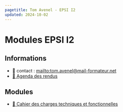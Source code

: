 ```yaml
---
pagetitle: Tom Avenel - EPSI I2
updated: 2024-10-02
---
```


# Modules EPSI I2

## Informations

- 📧 contact : <mailto:tom.avenel@mail-formateur.net>
- [📅 Agenda des rendus](https://acloud5.zaclys.com/index.php/apps/calendar/p/TT8pXKbtS9BMJ27y)

## Modules

- [📒 Cahier des charges techniques et fonctionnelles](/promotions/epsi/epsi-i2-cdc.html)
